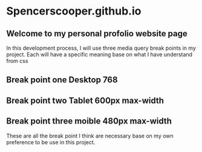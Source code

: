# Spencerscooper.github.io

## Welcome to my personal profolio website page
In this development process, I will use three
media query break points in my project. Each will
have a specific meaning base on what I have understand
from css
## Break point one Desktop 768
## Break point two Tablet 600px max-width
## Break point three moible 480px max-width 
These are all the break point I think are necessary 
base on my own preference to be use in this
project.